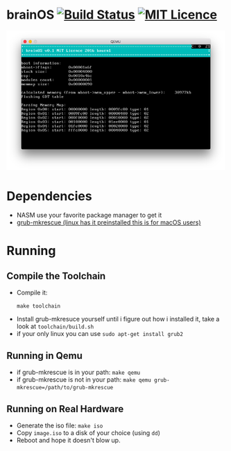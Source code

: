 # brainOS [![Build Status](https://travis-ci.org/bauen1/brainOS.svg?branch=master)](https://travis-ci.org/bauen1/brainOS) [![MIT Licence](https://badges.frapsoft.com/os/mit/mit.svg?v=103)](https://opensource.org/licenses/mit-license.php)   

![Screen](/screenshot.png)

# Dependencies
* NASM use your favorite package manager to get it
* [grub-mkrescue (linux has it preinstalled this is for macOS users)](http://wiki.osdev.org/GRUB_2#Installing_GRUB2_on_Mac_OS_X)

# Running

## Compile the Toolchain
* Compile it:
  ```
  make toolchain
  ```
* Install grub-mkresuce yourself until i figure out how i installed it, take a look at `toolchain/build.sh`
* if your only linux you can use `sudo apt-get install grub2`

## Running in Qemu
* if grub-mkrescue is in your path: `make qemu`
* if grub-mkrescue is not in your path: `make qemu grub-mkrescue=/path/to/grub-mkrescue`

## Running on Real Hardware
* Generate the iso file: `make iso`
* Copy `image.iso` to a disk of your choice (using `dd`)
* Reboot and hope it doesn't blow up.
